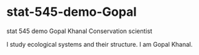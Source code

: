 # stat-545-demo-Gopal
stat 545 demo
Gopal Khanal
Conservation scientist

I study ecological systems and their structure. 
 I am Gopal Khanal.
